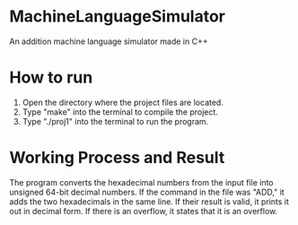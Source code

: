 # MachineLanguageSimulator
An addition machine language simulator made in C++

# How to run
1. Open the directory where the project files are located.
2. Type "make" into the terminal to compile the project.
3. Type "./proj1" into the terminal to run the program.

# Working Process and Result
The program converts the hexadecimal numbers from the input file into unsigned 64-bit decimal numbers. If the command in the file was "ADD," it adds the two hexadecimals in the same line. If their result is valid, it prints it out in decimal form. If there is an overflow, it states that it is an overflow. 